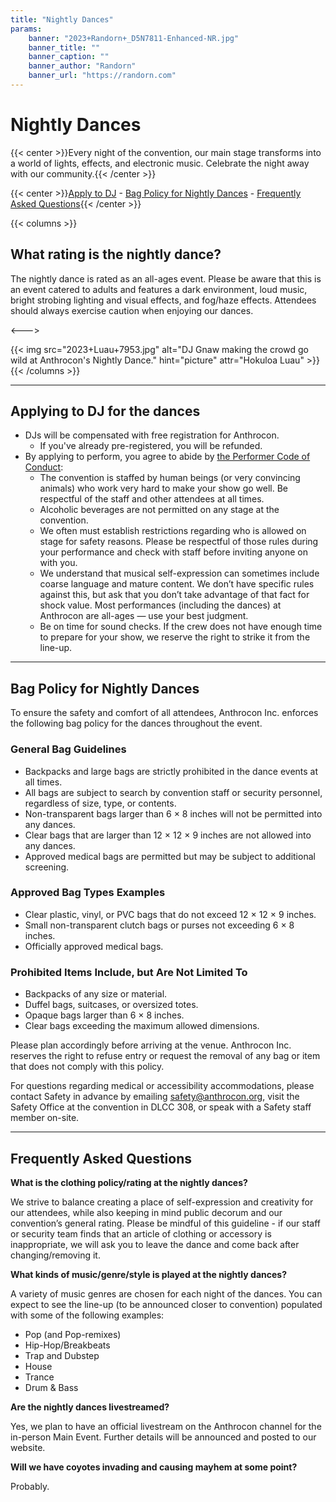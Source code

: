 ```yaml
---
title: "Nightly Dances"
params:
    banner: "2023+Randorn+_D5N7811-Enhanced-NR.jpg"
    banner_title: ""
    banner_caption: ""
    banner_author: "Randorn"
    banner_url: "https://randorn.com"
---
```


# Nightly Dances

{{< center >}}Every night of the convention, our main stage transforms into a world of lights, effects, and electronic music. Celebrate the night away with our community.{{< /center >}}

{{< center >}}[Apply to DJ](#applying-to-dj-for-the-dances) - [Bag Policy for Nightly Dances](#bag-policy-for-nightly-dances) - [Frequently Asked Questions](#frequently-asked-questions){{< /center >}}

{{< columns >}}
## What rating is the nightly dance?

The nightly dance is rated as an all-ages event. Please be aware that this is an event catered to adults and features a dark environment, loud music, bright strobing lighting and visual effects, and fog/haze effects. Attendees should always exercise caution when enjoying our dances.

<--->

{{< img src="2023+Luau+7953.jpg" alt="DJ Gnaw making the crowd go wild at Anthrocon's Nightly Dance." hint="picture" attr="Hokuloa Luau" >}}
{{< /columns >}}

***

## Applying to DJ for the dances

- DJs will be compensated with free registration for Anthrocon.
    - If you've already pre-registered, you will be refunded.
- By applying to perform, you agree to abide by [the Performer Code of Conduct](https://docs.google.com/document/d/1ncm9i0UvAYuXLp4U1FtyLN0A4jpL_RwetOlAikHdm_0/edit?usp=sharing):
    - The convention is staffed by human beings (or very convincing animals) who work very hard to make your show go well. Be respectful of the staff and other attendees at all times.
    - Alcoholic beverages are not permitted on any stage at the convention.
    - We often must establish restrictions regarding who is allowed on stage for safety reasons. Please be respectful of those rules during your performance and check with staff before inviting anyone on with you.
    - We understand that musical self-expression can sometimes include coarse language and mature content. We don’t have specific rules against this, but ask that you don’t take advantage of that fact for shock value. Most performances (including the dances) at Anthrocon are all-ages — use your best judgment.
    - Be on time for sound checks. If the crew does not have enough time to prepare for your show, we reserve the right to strike it from the line-up.

***

## Bag Policy for Nightly Dances

To ensure the safety and comfort of all attendees, Anthrocon Inc. enforces the following bag policy for the dances throughout the event.

### General Bag Guidelines

- Backpacks and large bags are strictly prohibited in the dance events at all times.
- All bags are subject to search by convention staff or security personnel, regardless of size, type, or contents.
- Non-transparent bags larger than 6 × 8 inches will not be permitted into any dances.
- Clear bags that are larger than 12 × 12 × 9 inches are not allowed into any dances.
- Approved medical bags are permitted but may be subject to additional screening.

### Approved Bag Types Examples

- Clear plastic, vinyl, or PVC bags that do not exceed 12 × 12 × 9 inches.
- Small non-transparent clutch bags or purses not exceeding 6 × 8 inches.
- Officially approved medical bags.

### Prohibited Items Include, but Are Not Limited To

- Backpacks of any size or material.
- Duffel bags, suitcases, or oversized totes.
- Opaque bags larger than 6 × 8 inches.
- Clear bags exceeding the maximum allowed dimensions.

Please plan accordingly before arriving at the venue. Anthrocon Inc. reserves the right to refuse entry or request the removal of any bag or item that does not comply with this policy.

For questions regarding medical or accessibility accommodations, please contact Safety in advance by emailing <safety@anthrocon.org>, visit the Safety Office at the convention in DLCC 308, or speak with a Safety staff member on-site.

***

## Frequently Asked Questions

**What is the clothing policy/rating at the nightly dances?**

We strive to balance creating a place of self-expression and creativity for our attendees, while also keeping in mind public decorum and our convention’s general rating. Please be mindful of this guideline - if our staff or security team finds that an article of clothing or accessory is inappropriate, we will ask you to leave the dance and come back after changing/removing it.

**What kinds of music/genre/style is played at the nightly dances?**

A variety of music genres are chosen for each night of the dances. You can expect to see the line-up (to be announced closer to convention) populated with some of the following examples:

- Pop (and Pop-remixes)
- Hip-Hop/Breakbeats
- Trap and Dubstep
- House
- Trance
- Drum & Bass

**Are the nightly dances livestreamed?**

Yes, we plan to have an official livestream on the Anthrocon channel for the in-person Main Event. Further details will be announced and posted to our website.

**Will we have coyotes invading and causing mayhem at some point?**

Probably.

